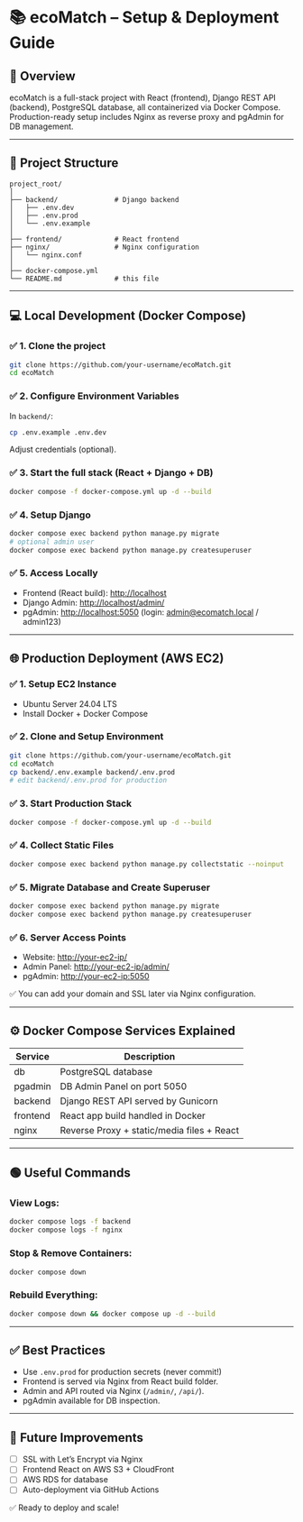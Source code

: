 # 📚 ecoMatch – Setup & Deployment Guide

## 🚀 Overview

ecoMatch is a full-stack project with React (frontend), Django REST API (backend), PostgreSQL database, all containerized via Docker Compose. Production-ready setup includes Nginx as reverse proxy and pgAdmin for DB management.

---

## 📁 Project Structure

```
project_root/
│
├── backend/              # Django backend
│   ├── .env.dev
│   ├── .env.prod
│   └── .env.example
│
├── frontend/             # React frontend
├── nginx/                # Nginx configuration
│   └── nginx.conf
│
├── docker-compose.yml
└── README.md             # this file
```

---

## 💻 Local Development (Docker Compose)

### ✅ 1. Clone the project

```bash
git clone https://github.com/your-username/ecoMatch.git
cd ecoMatch
```

### ✅ 2. Configure Environment Variables

In `backend/`:

```bash
cp .env.example .env.dev
```

Adjust credentials (optional).

### ✅ 3. Start the full stack (React + Django + DB)

```bash
docker compose -f docker-compose.yml up -d --build
```

### ✅ 4. Setup Django

```bash
docker compose exec backend python manage.py migrate
# optional admin user
docker compose exec backend python manage.py createsuperuser
```

### ✅ 5. Access Locally

* Frontend (React build): [http://localhost](http://localhost)
* Django Admin: [http://localhost/admin/](http://localhost/admin/)
* pgAdmin: [http://localhost:5050](http://localhost:5050) (login: [admin@ecomatch.local](mailto:admin@ecomatch.local) / admin123)

---

## 🌐 Production Deployment (AWS EC2)

### ✅ 1. Setup EC2 Instance

* Ubuntu Server 24.04 LTS
* Install Docker + Docker Compose

### ✅ 2. Clone and Setup Environment

```bash
git clone https://github.com/your-username/ecoMatch.git
cd ecoMatch
cp backend/.env.example backend/.env.prod
# edit backend/.env.prod for production
```

### ✅ 3. Start Production Stack

```bash
docker compose -f docker-compose.yml up -d --build
```

### ✅ 4. Collect Static Files

```bash
docker compose exec backend python manage.py collectstatic --noinput
```

### ✅ 5. Migrate Database and Create Superuser

```bash
docker compose exec backend python manage.py migrate
docker compose exec backend python manage.py createsuperuser
```

### ✅ 6. Server Access Points

* Website: [http://your-ec2-ip/](http://your-ec2-ip/)
* Admin Panel: [http://your-ec2-ip/admin/](http://your-ec2-ip/admin/)
* pgAdmin: [http://your-ec2-ip:5050](http://your-ec2-ip:5050)

✅ You can add your domain and SSL later via Nginx configuration.

---

## ⚙️ Docker Compose Services Explained

| Service  | Description                                |
| -------- | ------------------------------------------ |
| db       | PostgreSQL database                        |
| pgadmin  | DB Admin Panel on port 5050                |
| backend  | Django REST API served by Gunicorn         |
| frontend | React app build handled in Docker          |
| nginx    | Reverse Proxy + static/media files + React |

---

## 🟢 Useful Commands

### View Logs:

```bash
docker compose logs -f backend
docker compose logs -f nginx
```

### Stop & Remove Containers:

```bash
docker compose down
```

### Rebuild Everything:

```bash
docker compose down && docker compose up -d --build
```

---

## ✅ Best Practices

* Use `.env.prod` for production secrets (never commit!)
* Frontend is served via Nginx from React build folder.
* Admin and API routed via Nginx (`/admin/`, `/api/`).
* pgAdmin available for DB inspection.

---

## 📌 Future Improvements

* [ ] SSL with Let’s Encrypt via Nginx
* [ ] Frontend React on AWS S3 + CloudFront
* [ ] AWS RDS for database
* [ ] Auto-deployment via GitHub Actions

✅ Ready to deploy and scale!
